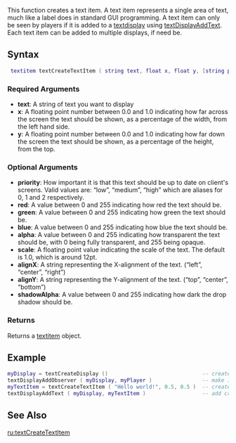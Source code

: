 This function creates a text item. A text item represents a single area of text, much like a label does in standard GUI programming. A text item can only be seen by players if it is added to a [textdisplay](/docs/textdisplay.md "wikilink") using [textDisplayAddText](/docs/textdisplayaddtext.md "wikilink"). Each text item can be added to multiple displays, if need be.

Syntax
------

``` lua
 textitem textCreateTextItem ( string text, float x, float y, [string priority, int red = 255, int green = 255, int blue = 255, int alpha = 255, float scale = 1, string alignX = "left", string alignY = "top", int shadowAlpha = 0] )
```

### Required Arguments

-   **text**: A string of text you want to display
-   **x**: A floating point number between 0.0 and 1.0 indicating how far across the screen the text should be shown, as a percentage of the width, from the left hand side.
-   **y**: A floating point number between 0.0 and 1.0 indicating how far down the screen the text should be shown, as a percentage of the height, from the top.

### Optional Arguments

-   **priority**: How important it is that this text should be up to date on client's screens. Valid values are: “low”, “medium”, “high” which are aliases for 0, 1 and 2 respectively.
-   **red**: A value between 0 and 255 indicating how red the text should be.
-   **green**: A value between 0 and 255 indicating how green the text should be.
-   **blue**: A value between 0 and 255 indicating how blue the text should be.
-   **alpha**: A value between 0 and 255 indicating how transparent the text should be, with 0 being fully transparent, and 255 being opaque.
-   **scale**: A floating point value indicating the scale of the text. The default is 1.0, which is around 12pt.
-   **alignX**: A string representing the X-alignment of the text. (“left”, “center”, “right”)
-   **alignY**: A string representing the Y-alignment of the text. (“top”, “center”, “bottom”)
-   **shadowAlpha**: A value between 0 and 255 indicating how dark the drop shadow should be.

### Returns

Returns a [textitem](/docs/textitem.md "wikilink") object.

Example
-------

``` lua
myDisplay = textCreateDisplay ()                              -- create a display
textDisplayAddObserver ( myDisplay, myPlayer )                -- make it visible to a player
myTextItem = textCreateTextItem ( "Hello world!", 0.5, 0.5 )  -- create text item for the display
textDisplayAddText ( myDisplay, myTextItem )                  -- add created item to text display so it is displayed
```

See Also
--------

[ru:textCreateTextItem](/docs/ru-textcreatetextitem.md "wikilink")
